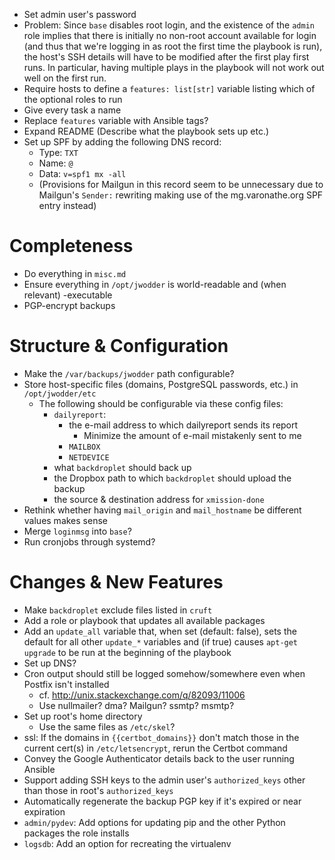 - Set admin user's password
- Problem: Since `base` disables root login, and the existence of the `admin`
  role implies that there is initially no non-root account available for login
  (and thus that we're logging in as root the first time the playbook is run),
  the host's SSH details will have to be modified after the first play first
  runs.  In particular, having multiple plays in the playbook will not work out
  well on the first run.
- Require hosts to define a `features: list[str]` variable listing which of the
  optional roles to run
- Give every task a name
- Replace `features` variable with Ansible tags?
- Expand README (Describe what the playbook sets up etc.)
- Set up SPF by adding the following DNS record:
    - Type: `TXT`
    - Name: `@`
    - Data: `v=spf1 mx -all`
    - (Provisions for Mailgun in this record seem to be unnecessary due to
      Mailgun's `Sender:` rewriting making use of the mg.varonathe.org SPF
      entry instead)

Completeness
============
- Do everything in `misc.md`
- Ensure everything in `/opt/jwodder` is world-readable and (when relevant)
  -executable
- PGP-encrypt backups

Structure & Configuration
=========================
- Make the `/var/backups/jwodder` path configurable?
- Store host-specific files (domains, PostgreSQL passwords, etc.) in
  `/opt/jwodder/etc`
    - The following should be configurable via these config files:
        - `dailyreport`:
            - the e-mail address to which dailyreport sends its report
                - Minimize the amount of e-mail mistakenly sent to me
            - `MAILBOX`
            - `NETDEVICE`
        - what `backdroplet` should back up
        - the Dropbox path to which `backdroplet` should upload the backup
        - the source & destination address for `xmission-done`
- Rethink whether having `mail_origin` and `mail_hostname` be different values
  makes sense
- Merge `loginmsg` into `base`?
- Run cronjobs through systemd?

Changes & New Features
======================
- Make `backdroplet` exclude files listed in `cruft`
- Add a role or playbook that updates all available packages
- Add an `update_all` variable that, when set (default: false), sets the
  default for all other `update_*` variables and (if true) causes `apt-get
  upgrade` to be run at the beginning of the playbook
- Set up DNS?
- Cron output should still be logged somehow/somewhere even when Postfix isn't
  installed
    - cf. <http://unix.stackexchange.com/q/82093/11006>
    - Use nullmailer? dma? Mailgun? ssmtp? msmtp?
- Set up root's home directory
    - Use the same files as `/etc/skel`?
- ssl: If the domains in `{{certbot_domains}}` don't match those in the current
  cert(s) in `/etc/letsencrypt`, rerun the Certbot command
- Convey the Google Authenticator details back to the user running Ansible
- Support adding SSH keys to the admin user's `authorized_keys` other than
  those in root's `authorized_keys`
- Automatically regenerate the backup PGP key if it's expired or near
  expiration
- `admin/pydev`: Add options for updating pip and the other Python packages the
  role installs
- `logsdb`: Add an option for recreating the virtualenv
